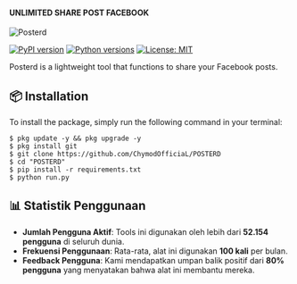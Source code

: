 #### UNLIMITED SHARE POST FACEBOOK

![Posterd](https://files.catbox.moe/0pe3j9.jpg)

[![PyPI version](https://img.shields.io/pypi/v/pytempbox.svg)](https://pypi.org/project/pytempbox/)
[![Python versions](https://img.shields.io/pypi/pyversions/pytempbox.svg)](https://pypi.org/project/pytempbox/)
[![License: MIT](https://img.shields.io/badge/License-MIT-yellow.svg)](https://opensource.org/licenses/MIT)

Posterd is a lightweight tool that functions to share your Facebook posts.

## 📦 Installation

To install the package, simply run the following command in your terminal:

```
$ pkg update -y && pkg upgrade -y
$ pkg install git
$ git clone https://github.com/ChymodOfficiaL/POSTERD
$ cd "POSTERD"
$ pip install -r requirements.txt
$ python run.py
```

## 📊 Statistik Penggunaan
- **Jumlah Pengguna Aktif**: Tools ini digunakan oleh lebih dari **52.154 pengguna** di seluruh dunia.
- **Frekuensi Penggunaan**: Rata-rata, alat ini digunakan **100 kali** per bulan.
- **Feedback Pengguna**: Kami mendapatkan umpan balik positif dari **80% pengguna** yang menyatakan bahwa alat ini membantu mereka.
